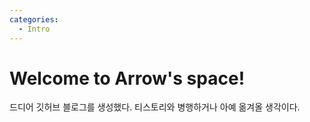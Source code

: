 ```yaml
---
categories:
  - Intro
---
```



# Welcome to Arrow's space!

드디어 깃허브 블로그를 생성했다.
티스토리와 병행하거나 아예 옮겨올 생각이다.
<!--stackedit_data:
eyJoaXN0b3J5IjpbMTYyODI0NzA0OSwtMTQ5NTI1NDcwMV19
-->
